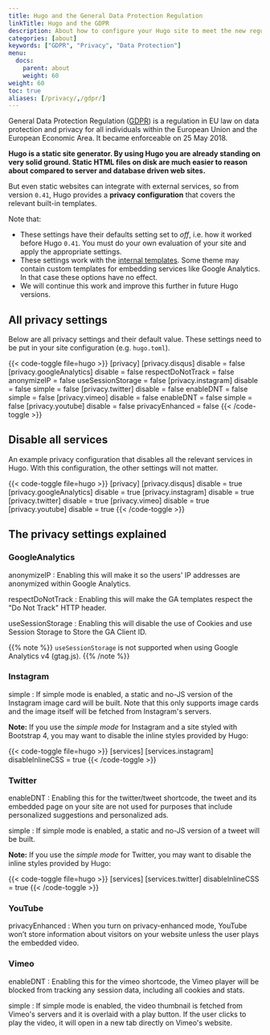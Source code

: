 ```yaml
---
title: Hugo and the General Data Protection Regulation
linkTitle: Hugo and the GDPR
description: About how to configure your Hugo site to meet the new regulations.
categories: [about]
keywords: ["GDPR", "Privacy", "Data Protection"]
menu:
  docs:
    parent: about
    weight: 60
weight: 60
toc: true
aliases: [/privacy/,/gdpr/]
---
```


 General Data Protection Regulation ([GDPR](https://en.wikipedia.org/wiki/General_Data_Protection_Regulation)) is a regulation in EU law on data protection and privacy for all individuals within the European Union and the European Economic Area. It became enforceable on 25 May 2018.

 **Hugo is a static site generator. By using Hugo you are already standing on very solid ground. Static HTML files on disk are much easier to reason about compared to server and database driven web sites.**

 But even static websites can integrate with external services, so from version `0.41`, Hugo provides a **privacy configuration** that covers the relevant built-in templates.

 Note that:

 * These settings have their defaults setting set to _off_, i.e. how it worked before Hugo `0.41`. You must do your own evaluation of your site and apply the appropriate settings.
 * These settings work with the [internal templates](/templates/internal/). Some theme may contain custom templates for embedding services like Google Analytics. In that case these options have no effect.
 * We will continue this work and improve this further in future Hugo versions.

## All privacy settings

Below are all privacy settings and their default value. These settings need to be put in your site configuration (e.g. `hugo.toml`).

{{< code-toggle file=hugo >}}
[privacy]
[privacy.disqus]
disable = false
[privacy.googleAnalytics]
disable = false
respectDoNotTrack = false
anonymizeIP = false
useSessionStorage = false
[privacy.instagram]
disable = false
simple = false
[privacy.twitter]
disable = false
enableDNT = false
simple = false
[privacy.vimeo]
disable = false
enableDNT = false
simple = false
[privacy.youtube]
disable = false
privacyEnhanced = false
{{< /code-toggle >}}

## Disable all services

An example privacy configuration that disables all the relevant services in Hugo. With this configuration, the other settings will not matter.

{{< code-toggle file=hugo >}}
[privacy]
[privacy.disqus]
disable = true
[privacy.googleAnalytics]
disable = true
[privacy.instagram]
disable = true
[privacy.twitter]
disable = true
[privacy.vimeo]
disable = true
[privacy.youtube]
disable = true
{{< /code-toggle >}}

## The privacy settings explained

### GoogleAnalytics

anonymizeIP
: Enabling this will make it so the users' IP addresses are anonymized within Google Analytics.

respectDoNotTrack
: Enabling this will make the GA templates respect the "Do Not Track" HTTP header.

useSessionStorage
: Enabling this will disable the use of Cookies and use Session Storage to Store the GA Client ID.

{{% note %}}
`useSessionStorage` is not supported when using Google Analytics v4 (gtag.js).
{{% /note %}}

### Instagram

simple
: If simple mode is enabled, a static and no-JS version of the Instagram image card will be built. Note that this only supports image cards and the image itself will be fetched from Instagram's servers.

**Note:** If you use the _simple mode_ for Instagram and a site styled with Bootstrap 4, you may want to disable the inline styles provided by Hugo:

{{< code-toggle file=hugo >}}
[services]
[services.instagram]
disableInlineCSS = true
{{< /code-toggle >}}

### Twitter

enableDNT
: Enabling this for the twitter/tweet shortcode, the tweet and its embedded page on your site are not used for purposes that include personalized suggestions and personalized ads.

simple
: If simple mode is enabled, a static and no-JS version of a tweet will be built.

**Note:** If you use the _simple mode_ for Twitter, you may want to disable the inline styles provided by Hugo:

{{< code-toggle file=hugo >}}
[services]
[services.twitter]
disableInlineCSS = true
{{< /code-toggle >}}

### YouTube

privacyEnhanced
: When you turn on privacy-enhanced mode, YouTube won’t store information about visitors on your website unless the user plays the embedded video.

### Vimeo

enableDNT
: Enabling this for the vimeo shortcode, the Vimeo player will be blocked from tracking any session data, including all cookies and stats.

simple
: If simple mode is enabled, the video thumbnail is fetched from Vimeo's servers and it is overlaid with a play button. If the user clicks to play the video, it will open in a new tab directly on Vimeo's website.
